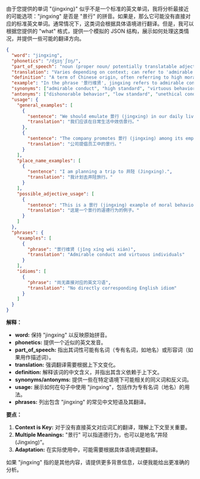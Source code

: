 由于您提供的单词 "{jingxing}" 似乎不是一个标准的英文单词，我将分析最接近的可能选项："jingxing" 是否是 "景行" 的拼音。如果是，那么它可能没有直接对应的标准英文单词。通常情况下，这类词会根据具体语境进行翻译。但是，我可以根据您提供的 "what" 格式，提供一个模拟的 JSON 结构，展示如何处理这类情况，并提供一些可能的翻译方向。

```json
{
  "word": "jingxing",
  "phonetics": "/dʒɪŋˈʃɪŋ/",
  "part_of_speech": "noun (proper noun/ potentially translatable adjective)",
  "translation": "Varies depending on context; can refer to 'admirable conduct,' 'high standard,' or a specific place name.",
  "definition": "A term of Chinese origin, often referring to high moral character or a place name. The exact meaning depends heavily on the context.",
  "example": "In the phrase '景行维贤', jingxing refers to admirable conduct.",
  "synonyms": ["admirable conduct", "high standard", "virtuous behavior", "model behavior"],
  "antonyms": ["dishonorable behavior", "low standard", "unethical conduct"],
  "usage": {
    "general_examples": [
      {
        "sentence": "We should emulate 景行 (jingxing) in our daily lives.",
        "translation": "我们应该在日常生活中效仿景行。"
      },
      {
        "sentence": "The company promotes 景行 (jingxing) among its employees.",
        "translation": "公司提倡员工中的景行。"
      }
    ],
    "place_name_examples": [
      {
        "sentence": "I am planning a trip to 井陉 (Jingxing).",
        "translation": "我计划去井陉旅行。"
      }
    ],
    "possible_adjective_usage": [
      {
        "sentence": "This is a 景行 (jingxing) example of moral behavior.",
        "translation": "这是一个景行的道德行为的例子。"
      }
    ]
  },
  "phrases": {
    "examples": [
      {
        "phrase": "景行维贤 (jǐng xíng wéi xián)",
        "translation": "Admirable conduct and virtuous individuals"
      }
    ],
    "idioms": [
      {
        "phrase": "尚无直接对应的英文习语",
        "translation": "No directly corresponding English idiom"
      }
    ]
  }
}
```

**解释：**

*   **word:**  保持 "jingxing" 以反映原始拼音。
*   **phonetics:**  提供一个近似的英文发音。
*   **part\_of\_speech:** 指出其词性可能有名词（专有名词，如地名）或形容词（如果用作描述词）。
*   **translation:** 强调翻译需要根据上下文变化。
*   **definition:** 解释该词的中文含义，并指出其含义依赖于上下文。
*   **synonyms/antonyms:**  提供一些在特定语境下可能相关的同义词和反义词。
*   **usage:**  展示如何在句子中使用 "jingxing"，包括作为专有名词（地名）的用法。
*   **phrases:** 列出包含 "jingxing" 的常见中文短语及其翻译。

**要点：**

1.  **Context is Key:**  对于没有直接英文对应词汇的翻译，理解上下文至关重要。
2.  **Multiple Meanings:**  "景行" 可以指道德行为，也可以是地名“井陉 (Jingxing)”。
3.  **Adaptation:**  在实际使用中，可能需要根据具体语境调整翻译。

如果 "jingxing" 指的是其他内容，请提供更多背景信息，以便我能给出更准确的分析。
 